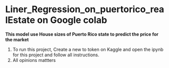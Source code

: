 # Liner_Regression_on_puertorico_realEstate on Google colab
**This model use House sizes of Puerto Rico state to predict the price for the market**
1. To run this project, Create a new to token on Kaggle and open the ipynb for this project and follow all instructions.
2. All opinions mattters
